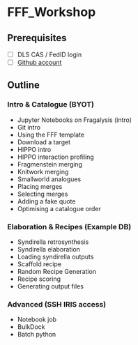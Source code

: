 # FFF_Workshop

## Prerequisites

- [ ] DLS CAS / FedID login
- [ ] [Github account](https://github.com/signup)

## Outline

### Intro & Catalogue (BYOT)
- Jupyter Notebooks on Fragalysis (intro)
- Git intro
- Using the FFF template
- Download a target
- HIPPO intro
- HIPPO interaction profiling
- Fragmenstein merging
- Knitwork merging
- Smallworld analogues
- Placing merges
- Selecting merges
- Adding a fake quote
- Optimising a catalogue order

### Elaboration & Recipes (Example DB)
- Syndirella retrosynthesis
- Syndirella elaboration
- Loading syndirella outputs
- Scaffold recipe
- Random Recipe Generation
- Recipe scoring
- Generating output files

### Advanced (SSH IRIS access)
- Notebook job
- BulkDock
- Batch python
